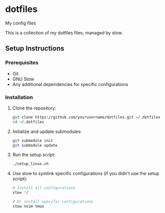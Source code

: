 # dotfiles

My config files

This is a collection of my dotfiles files, managed by stow.

## Setup Instructions

### Prerequisites

- Git
- GNU Stow
- Any additional dependencies for specific configurations

### Installation

1. Clone the repository:

   ```bash
   git clone https://github.com/yourusername/dotfiles.git ~/.dotfiles
   cd ~/.dotfiles
   ```

2. Initialize and update submodules:

   ```bash
   git submodule init
   git submodule update
   ```

3. Run the setup script:

   ```bash
   ./setup_linux.sh
   ```

4. Use stow to symlink specific configurations (if you didn't use the setup script):

   ```bash
   # Install all configurations
   stow */

   # Or install specific configurations
   stow nvim tmux
   ```
